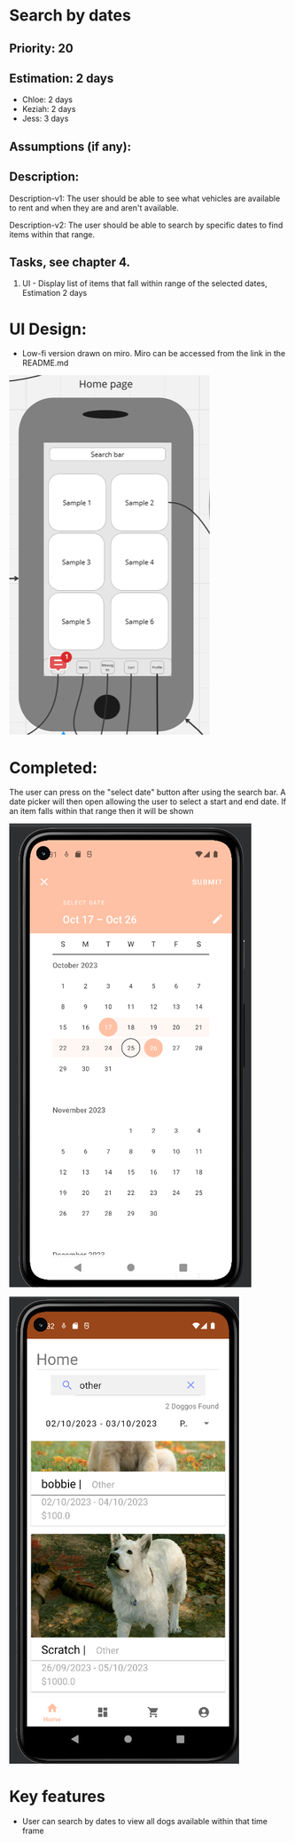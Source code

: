 
# Search by dates

## Priority: 20 

## Estimation: 2 days

* Chloe: 2 days
* Keziah: 2 days
* Jess: 3 days

## Assumptions (if any):

## Description:
Description-v1: The user should be able to see what vehicles are available to rent and when they are and aren't available.

Description-v2: The user should be able to search by specific dates to find items within that range.

## Tasks, see chapter 4.

1. UI - Display list of items that fall within range of the selected dates, Estimation 2 days


# UI Design:
* Low-fi version drawn on miro. Miro can be accessed from the link in the README.md

![image](/images/home_page.png)

# Completed:
The user can press on the "select date" button after using the search bar. A date picker will then open allowing the user to select a start and end date. If an item falls within that range then it will be shown


![image](/images/select_2_dates.png)

![image](/images/after_selecting_dates.png)

# Key features
* User can search by dates to view all dogs available within that time frame
